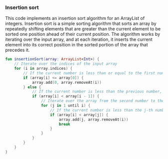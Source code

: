 ### Insertion sort

This code implements an insertion sort algorithm for an ArrayList of integers. Insertion sort is a simple sorting
algorithm that sorts an array by repeatedly shifting elements that are greater than
the current element to be sorted one position ahead of their current position. The algorithm works by iterating over the
input array, and at each iteration, it inserts the current element into its correct position in the sorted portion of
the array that precedes it.

```kotlin
fun insertionSort(array: ArrayList<Int>) {
    // Iterate over the indices of the input array
    for (i in array.indices) {
        // If the current number is less than or equal to the first number, insert it at the beginning of the array
        if (array[i] <= array[0]) {
            array.add(0, array.removeAt(i))
        } else {
            // If the current number is less than the previous number, find the correct position to insert it
            if (array[i] < array[i - 1]) {
                // Iterate over the array from the second number to the current number
                for (j in 1 until i) {
                    // If the current number is less than the j-th number, insert it at that position
                    if (array[i] < array[j]) {
                        array.add(j, array.removeAt(i))
                        break
                    }
                }
            }
        }
    }
}
```